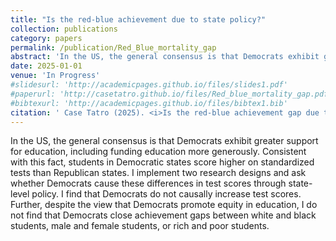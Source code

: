 ```yaml
---
title: "Is the red-blue achievement due to state policy?"
collection: publications
category: papers
permalink: /publication/Red_Blue_mortality_gap
abstract: 'In the US, the general consensus is that Democrats exhibit greater support for education, including funding education more generously. Consistent with this fact, students in Democratic states score higher on standardized tests than Republican states. I implement two research designs and ask whether Democrats cause these differences in test scores through state-level policy. I find that Democrats do not causally increase test scores. Further, despite the view that Democrats promote equity in education, I do not find that Democrats close achievement gaps between white and black students, male and female students, or rich and poor students.'
date: 2025-01-01
venue: 'In Progress'
#slidesurl: 'http://academicpages.github.io/files/slides1.pdf'
#paperurl: 'http://casetatro.github.io/files/Red_blue_mortality_gap.pdf'
#bibtexurl: 'http://academicpages.github.io/files/bibtex1.bib'
citation: ' Case Tatro (2025). <i>Is the red-blue achievement gap due to policy?</i> Working Paper'
---
```

In the US, the general consensus is that Democrats exhibit greater support for education, including funding education more generously. Consistent with this fact, students in Democratic states score higher on standardized tests than Republican states. I implement two research designs and ask whether Democrats cause these differences in test scores through state-level policy. I find that Democrats do not causally increase test scores. Further, despite the view that Democrats promote equity in education, I do not find that Democrats close achievement gaps between white and black students, male and female students, or rich and poor students.